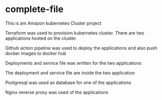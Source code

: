 # complete-file
This is am Amazon kubernetes Cluster project

Terraform was used to provision kubernetes cluster. There are two applications hosted on the cluster. 

Github action pipeline was used to deploy the applications and also push docker images to docker hub

Deployments and service file was written for the two applications 

The deployment and service file are inside the two application

Postgresql was used as database for one of the applications 

Nginx reverse proxy was used of the applications
